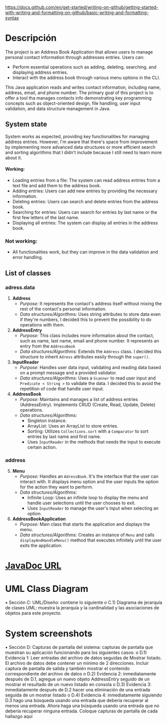https://docs.github.com/en/get-started/writing-on-github/getting-started-with-writing-and-formatting-on-github/basic-writing-and-formatting-syntax

# Descripción
The project is an Address Book Application that allows users to manage personal contact information through addresses entries. Users can:
- Perform essential operations such as adding, deleting, searching, and displaying address entries.
- Interact with the address book through various menu options in the CLI.

This Java application reads and writes contact information, including name, address, email, and phone number. The primary goal of this project is to offer a tool tha manages contacts info demonstrating key programming concepts such as object-oriented design, file handling, user input validation, and data structure management in Java.
## System state
System works as expected, providing key functionalities for managing address entries. However, I'm aware that there's space from improvement by implementing more advanced data structures or more efficient search and sorting algorithms that I didn't include because I still need to learn more about it.
#### Working:
- Loading entries from a file: The system can read address entries from a text file and add them to the address book.
- Adding entries: Users can add new entries by providing the necessary information.
- Deleting entries: Users can search and delete entries from the address book.
- Searching for entries: Users can search for entries by last name or the first few letters of the last name.
- Displaying all entries: The system can display all entries in the address book.

### Not working:
- All functionalities work, but they can improve in the data validation and error handling.

## List of classes
### adress.data
1. **Address**
    -  _Purpose:_ It represents the contact's address itself without mixing the rest of the contact's personal information.
    - _Data structures/Algorithms:_ Uses string attributes to store data even if they're numbers, I decided this to prevent the possibility to do operations with them.
2. **AddressEntry**
    - _Purpose:_ This class includes more information about the contact, such as name, last name, email and phone number. It represents an entry from the `AddressBook`
    - _Data structures/Algorithms:_ Extends the `Address` class. I decided this structure to inherit `Adress` attributes easily through the `super()`.
3. **InputReader**
    - _Purpose:_ Handles user data input, validating and reading data based on a prompt message and a provided validator.
    - _Data structures/Algorithms:_ Uses a `Scanner` to read user input and `Predicate < String >` to validate the data. I decided this to avoid the repetition of code that handle user input.
4. **AddressBook**
    - _Purpose:_ Maintains and manages a list of address entries (AddressEntry). Implements CRUD (Create, Read, Update, Delete) operations.
    - _Data structures/Algorithms:_
        - Singleton instance.
        - ArrayList:  Uses an ArrayList to store entries.
        - Sorting: Utilizes `Collections.sort` with a `Comparator` to sort entries by last name and first name.
        - Uses `InputReader` in the methods that needs the input to execute certain action.

### address
5. **Menu**
    - _Purpose:_ Handles an `AdressBook`. It's the interface that the user can interact with. It displays menu option and the user inputs the option for the action they want to perform.
    - _Data structures/Algorithms:_
        - Infinite Loop: Uses an infinite loop to display the menu and handle user selections until the user chooses to exit.
        - Uses `InputReader` to manage the user's input when selecting an option.
6. **AddressBookApplication**
    - _Purpose:_ Main class that starts the application and displays the menu.
    - _Data structures/Algorithms:_ Creates an instance of `Menu` and calls `displayAndHandleMenu()` method that executes infinitely until the user exits the application.

# [JavaDoc URL](https://zuzzet514.github.io/Hernandez_LibretaDirecciones/)

# UML Class Diagram
▪ Sección C: UML/Diseño: contiene lo siguiente
o C.1) Diagrama de jerarquía de clases UML: muestra la jerarquía y la
cardinalidad y las asociaciones de objetos para este proyecto.

# System screenshots
▪ Sección D: Capturas de pantalla del sistema: capturas de pantalla que muestran
su aplicación funcionando para los siguientes casos:
o D.1) Evidencia 1: Leer entradas del archivo de datos seguidas de Mostrar
listado. El archivo de datos debe contener un mínimo de 2 direcciones. Incluir
captura de pantalla de salida y también mostrar el contenido correspondiente
del archivo de datos
o D.2) Evidencia 2: inmediatamente después de D.1, agregue un nuevo objeto
AddressEntry seguido de un mostrar el resultado de un nuevo listado en
consola
o D.3) Evidencia 3: inmediatamente después de D.2 hacer una eliminación de
una entrada seguida de un mostrar listado
o D.4) Evidencia 4: inmediatamente siguiendo D.3 hago una búsqueda usando
una entrada que debería recuperar al menos una entrada. Ahora haga una
búsqueda usando una entrada que no debería recuperar ninguna entrada.
Coloque capturas de pantalla de cada hallazgo aquí
